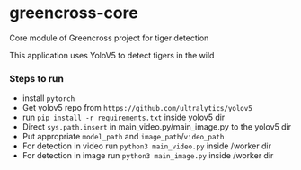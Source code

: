 # greencross-core
Core module of Greencross project for tiger detection

This application uses YoloV5 to detect tigers in the wild

### Steps to run

- install `pytorch`
- Get yolov5 repo from `https://github.com/ultralytics/yolov5`
- run `pip install -r requirements.txt` inside yolov5 dir
- Direct `sys.path.insert` in main_video.py/main_image.py to the yolov5 dir
- Put appropriate `model_path` and `image_path`/`video_path`
- For detection in video run `python3 main_video.py` inside /worker dir
- For detection in image run `python3 main_image.py` inside /worker dir
